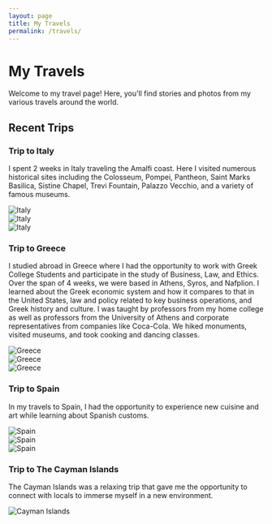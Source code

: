 ```yaml
---
layout: page
title: My Travels
permalink: /travels/
---
```


# My Travels

Welcome to my travel page! Here, you'll find stories and photos from my various travels around the world.

## Recent Trips

### Trip to Italy
I spent 2 weeks in Italy traveling the Amalfi coast. Here I visited numerous historical sites including the Colosseum, Pompei, Pantheon, Saint Marks Basilica, Sistine Chapel, Trevi Fountain, Palazzo Vecchio, and a variety of famous museums.
<div class="travel-section">
  <div class="responsive-img-container">
    <img src="/assets/img/italy1.png" alt="Italy" class="responsive-img">
  </div>
  <div class="responsive-img-container">
    <img src="/assets/img/italy2.png" alt="Italy" class="responsive-img">
  </div>
  <div class="responsive-img-container">
    <img src="/assets/img/italy3.png" alt="Italy" class="responsive-img">
  </div>
</div>

### Trip to Greece
I studied abroad in Greece where I had the opportunity to work with Greek College Students and participate in the study of Business, Law, and Ethics. Over the span of 4 weeks, we were based in Athens, Syros, and Nafplion. I learned about the Greek economic system and how it compares to that in the United States, law and policy related to key business operations, and Greek history and culture. I was taught by professors from my home college as well as professors from the University of Athens and corporate representatives from companies like Coca-Cola. We hiked monuments, visited museums, and took cooking and dancing classes.
<div class="travel-section">
  <div class="responsive-img-container">
    <img src="/assets/img/greece1.png" alt="Greece" class="responsive-img">
  </div>
  <div class="responsive-img-container">
    <img src="/assets/img/greece2.png" alt="Greece" class="responsive-img">
  </div>
  <div class="responsive-img-container">
    <img src="/assets/img/greece3.png" alt="Greece" class="responsive-img">
  </div>
</div>

### Trip to Spain
In my travels to Spain, I had the opportunity to experience new cuisine and art while learning about Spanish customs.
<div class="travel-section">
  <div class="responsive-img-container">
    <img src="/assets/img/spain1.png" alt="Spain" class="responsive-img">
  </div>
  <div class="responsive-img-container">
    <img src="/assets/img/spain2.png" alt="Spain" class="responsive-img">
  </div>
  <div class="responsive-img-container">
    <img src="/assets/img/spain3.png" alt="Spain" class="responsive-img">
  </div>
</div>

### Trip to The Cayman Islands
The Cayman Islands was a relaxing trip that gave me the opportunity to connect with locals to immerse myself in a new environment.
<div class="travel-section">
  <div class="responsive-img-container">
    <img src="/assets/img/caymans1.png" alt="Cayman Islands" class="responsive-img">
  </div>
</div>
